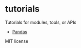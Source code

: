 # tutorials

Tutorials for modules, tools, or APIs

* [Pandas](https://github.com/jeroyang/tutorial/blob/master/pandas.ipynb)

MIT license
